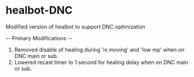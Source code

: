 # healbot-DNC
Modified version of healbot to support DNC optimization

-- Primary Modifications --

1. Removed disable of healing during 'is moving' and 'low mp' when on DNC main or sub.
2. Lowered recast timer to 1 second for healing delay when on DNC main or sub.
